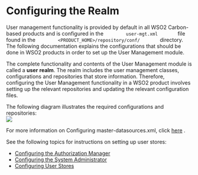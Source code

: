 # Configuring the Realm

User management functionality is provided by default in all WSO2
Carbon-based products and is configured in the
`         user-mgt.xml        ` file found in the
`         <PRODUCT_HOME>/repository/conf/        ` directory. The
following documentation explains the configurations that should be done
in WSO2 products in order to set up the User Management module.

The complete functionality and contents of the User Management module is
called a **user** **realm**. The realm includes the user management
classes, configurations and repositories that store information.
Therefore, configuring the User Management functionality in a WSO2
product involves setting up the relevant repositories and updating the
relevant configuration files.

The following diagram illustrates the required configurations and
repositories:  
![](attachments/45941259/46202975.png)

For more information on Configuring master-datasources.xml, click
[here](https://docs.wso2.com/display/Carbon440/Configuring+master-datasources.xml)
.

See the following topics for instructions on setting up user stores:

-   [Configuring the Authorization
    Manager](_Configuring_the_Authorization_Manager_)
-   [Configuring the System
    Administrator](_Configuring_the_System_Administrator_)
-   [Configuring User Stores](_Configuring_User_Stores_)
